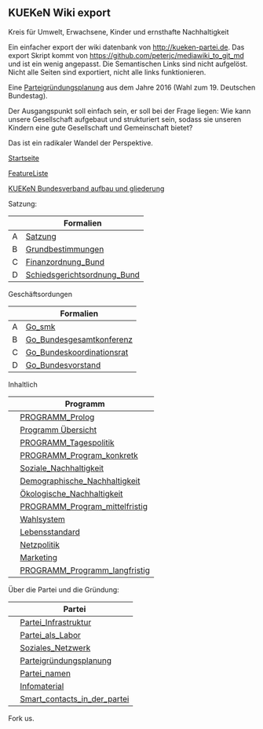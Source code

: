 ## KUEKeN Wiki export

Kreis für Umwelt, Erwachsene, Kinder und ernsthafte Nachhaltigkeit

Ein einfacher export der wiki datenbank von http://kueken-partei.de.
Das export Skript kommt von https://github.com/peterjc/mediawiki_to_git_md und ist ein wenig angepasst.
Die Semantischen Links sind nicht aufgelöst. Nicht alle Seiten sind exportiert, nicht alle links funktionieren.

Eine [Parteigründungsplanung](/wiki/Planung.md) aus dem Jahre 2016 (Wahl zum 19. Deutschen Bundestag).

Der Ausgangspunkt soll einfach sein, er soll bei der Frage liegen: Wie
kann unsere Gesellschaft aufgebaut und strukturiert sein, sodass sie
unseren Kindern eine gute Gesellschaft und Gemeinschaft bietet?

Das ist ein radikaler Wandel der Perspektive.


[Startseite](/wiki/Hauptseite.md)

[FeatureListe](/wiki/FeatureListe.md)

[KUEKeN Bundesverband aufbau und gliederung](/wiki/Struktur_KUKeN_Bund.md)

Satzung:

||Formalien|
|---|---|
|A|[Satzung](/wiki/Satzung.md)|
|B|[Grundbestimmungen](/wiki/Grundbestimmungen.md)|
|C|[Finanzordnung_Bund](/wiki/Finanzordnung_Bund.md)|
|D|[Schiedsgerichtsordnung_Bund](/wiki/Schiedsgerichtsordnung_Bund.md)|



Geschäftsordungen

||Formalien|
|---|---|
|A|[Go_smk](/wiki/Go_smk.md)|
|B|[Go_Bundesgesamtkonferenz](/wiki/Go_Bundesgesamtkonferenz.md)|
|C|[Go_Bundeskoordinationsrat](/wiki/Go_Bundeskoordinationsrat.md)|
|D|[Go_Bundesvorstand](/wiki/Go_Bundesvorstand.md)|



Inhaltlich

||Programm|
|---|---|
||[PROGRAMM_Prolog](/wiki/PROGRAMM_Prolog.md)|
||[Programm Übersicht](/wiki/Plain_Main.md)|
||[PROGRAMM_Tagespolitik](/wiki/PROGRAMM_Tagespolitik.md)|
||[PROGRAMM_Program_konkretk](/wiki/PROGRAMM_Program_konkret.md)|
||[Soziale_Nachhaltigkeit](/wiki/Soziale_Nachhaltigkeit.md)|
||[Demographische_Nachhaltigkeit](/wiki/Demographische_Nachhaltigkeit.md)|
||[Ökologische_Nachhaltigkeit](/wiki/Ökologische_Nachhaltigkeit.md)|
||[PROGRAMM_Program_mittelfristig](/wiki/PROGRAMM_Program_mittelfristig.md)|
||[Wahlsystem](/wiki/Wahlsystem.md)|
||[Lebensstandard](/wiki/Lebensstandard.md)|
||[Netzpolitik](/wiki/Netzpolitik.md)|
||[Marketing](/wiki/Marketing.md)|
||[PROGRAMM_Programm_langfristig](/wiki/PROGRAMM_Programm_langfristig.md)|

Über die Partei und die Gründung:

||Partei|
|---|---|
||[Partei_Infrastruktur](/wiki/Partei_Infrastruktur.md)|
||[Partei_als_Labor](/wiki/Partei_als_Labor.md)|
||[Soziales_Netzwerk](/wiki/Soziales_Netzwerk.md)|
||[Parteigründungsplanung](/wiki/Planung.md)|
||[Partei_namen](/wiki/Partei_namen.md)|
||[Infomaterial](/wiki/Infomaterial.md)|
||[Smart_contacts_in_der_partei](/wiki/Smart_contacts_in_der_partei.md)|




Fork us.
